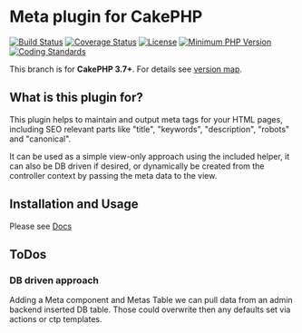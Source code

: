 # Meta plugin for CakePHP
[![Build Status](https://api.travis-ci.org/dereuromark/cakephp-meta.svg)](https://travis-ci.org/dereuromark/cakephp-meta)
[![Coverage Status](https://coveralls.io/repos/dereuromark/cakephp-meta/badge.svg)](https://coveralls.io/r/dereuromark/cakephp-meta)
[![License](https://poser.pugx.org/dereuromark/cakephp-meta/license.svg)](https://packagist.org/packages/dereuromark/cakephp-meta)
[![Minimum PHP Version](http://img.shields.io/badge/php-%3E%3D%205.6-8892BF.svg)](https://php.net/)
[![Coding Standards](https://img.shields.io/badge/cs-PSR--2--R-yellow.svg)](https://github.com/php-fig-rectified/fig-rectified-standards)

This branch is for **CakePHP 3.7+**. For details see [version map](https://github.com/dereuromark/cakephp-meta/wiki#cakephp-version-map).

## What is this plugin for?
This plugin helps to maintain and output meta tags for your HTML pages, including SEO relevant parts like
"title", "keywords", "description", "robots" and "canonical".

It can be used as a simple view-only approach using the included helper, it can also be DB driven if desired, or dynamically
be created from the controller context by passing the meta data to the view.

## Installation and Usage
Please see [Docs](docs)

## ToDos

### DB driven approach
Adding a Meta component and Metas Table we can pull data from an admin backend inserted DB table.
Those could overwrite then any defaults set via actions or ctp templates.

